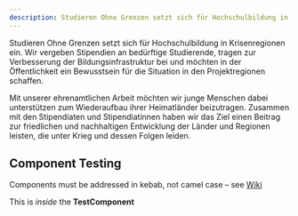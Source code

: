 ```yaml
---
description: Studieren Ohne Grenzen setzt sich für Hochschulbildung in Krisenregionen ein. Wir vergeben Stipendien an bedürftige Studierende, tragen zur Verbesserung der Bildungsinfrastruktur bei und möchten in der Öffentlichkeit ein Bewusstsein für die Situation in den Projektregionen schaffen.
---
```


Studieren Ohne Grenzen setzt sich für Hochschulbildung in Krisenregionen ein. Wir vergeben Stipendien an bedürftige Studierende, tragen zur Verbesserung der Bildungsinfrastruktur bei und möchten in der Öffentlichkeit ein Bewusstsein für die Situation in den Projektregionen schaffen.

Mit unserer ehrenamtlichen Arbeit möchten wir junge Menschen dabei unterstützen zum Wiederaufbau ihrer Heimatländer beizutragen. Zusammen mit den Stipendiaten und Stipendiatinnen haben wir das Ziel einen Beitrag zur friedlichen und nachhaltigen Entwicklung der Länder und Regionen leisten, die unter Krieg und dessen Folgen leiden.

## Component Testing

Components must be addressed in kebab, not camel case – see [Wiki](https://content.nuxtjs.org/writing#vue-components)

<test-component text="Hello World!">This is _inside_ the <b>TestComponent</b></test-component>